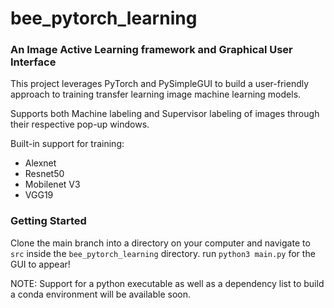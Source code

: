 # bee_pytorch_learning

### An Image Active Learning framework and Graphical User Interface

This project leverages PyTorch and PySimpleGUI to build a user-friendly approach to training transfer learning image machine learning models. 

Supports both Machine labeling and Supervisor labeling of images through their respective pop-up windows.

Built-in support for training:
 * Alexnet
 * Resnet50
 * Mobilenet V3
 * VGG19

### Getting Started

Clone the main branch into a directory on your computer and navigate to `src` inside the `bee_pytorch_learning` directory. run `python3 main.py` for the GUI to appear!

NOTE: Support for a python executable as well as a dependency list to build a conda environment will be available soon.
